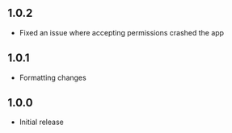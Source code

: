 ## 1.0.2

- Fixed an issue where accepting permissions crashed the app

## 1.0.1

- Formatting changes

## 1.0.0

- Initial release